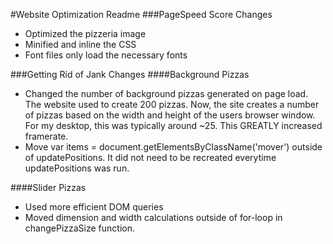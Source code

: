 #Website Optimization Readme
###PageSpeed Score Changes
- Optimized the pizzeria image
- Minified and inline the CSS
- Font files only load the necessary fonts

###Getting Rid of Jank Changes
####Background Pizzas
- Changed the number of background pizzas generated on page load. The website used to create 200 pizzas. Now, the site creates a number of pizzas based on the width and height of the users browser window. For my desktop, this was typically around ~25. This GREATLY increased framerate.
- Move var items = document.getElementsByClassName('mover') outside of updatePositions. It did not need to be recreated everytime updatePositions was run.


####Slider Pizzas
- Used more efficient DOM queries
- Moved dimension and width calculations outside of for-loop in changePizzaSize function.